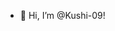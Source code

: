 - 👋 Hi, I’m @Kushi-09!
<!---
Kushi-09/Kushi-09 is a ✨ special ✨ repository because its `README.md` (this file) appears on your GitHub profile.
You can click the Preview link to take a look at your changes.
--->
